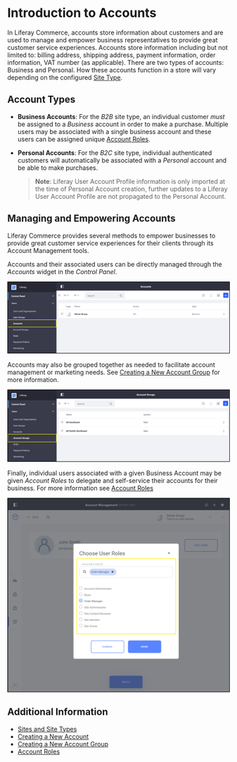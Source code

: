 # Introduction to Accounts

In Liferay Commerce, accounts store information about customers and are used to manage and empower business representatives to provide great customer service experiences. Accounts store information including but not limited to: billing address, shipping address, payment information, order information, VAT number (as applicable). There are two types of accounts: Business and Personal. How these accounts function in a store will vary depending on the configured [Site Type](../../../getting-started/site-management-basics/sites-and-site-types/README.md).

## Account Types

* **Business Accounts**: For the _B2B_ site type, an individual customer _must_ be assigned to a _Business_ account in order to make a purchase. Multiple users may be associated with a single business account and these users can be assigned unique [Account Roles](../account-roles/README.md).

* **Personal Accounts**: For the _B2C_ site type, individual authenticated customers will automatically be associated with a _Personal_ account and be able to make purchases.

    >**Note**: Liferay User Account Profile information is only imported at the time of Personal Account creation, further updates to a Liferay User Account Profile are not propagated to the Personal Account.

## Managing and Empowering Accounts

Liferay Commerce provides several methods to empower businesses to provide great customer service experiences for their clients through its Account Management tools.

Accounts and their associated users can be directly managed through the _Accounts_ widget in the _Control Panel_.

<img src="./images/01.png" width="700px" style="border: #000000 1px solid;">

Accounts may also be grouped together as needed to facilitate account management or marketing needs. See [Creating a New Account Group](../creating-a-new-account-group/README.md) for more information.

<img src="./images/02.png" width="700px" style="border: #000000 1px solid;">

Finally, individual users associated with a given Business Account may be given _Account Roles_ to delegate and self-service their accounts for their business. For more information see [Account Roles](../account-roles/README.md)

<img src="./images/03.png" width="700px" style="border: #000000 1px solid;">

## Additional Information

* [Sites and Site Types](../../../getting-started/site-management-basics/sites-and-site-types/README.md)
* [Creating a New Account](../creating-a-new-account/README.md)
* [Creating a New Account Group](../creating-a-new-account-group/README.md)
* [Account Roles](../account-roles/README.md)
